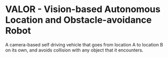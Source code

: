 # VALOR - Vision-based Autonomous Location and Obstacle-avoidance Robot

A camera-based self driving vehicle that goes from location A to location B on its own, and avoids collision with any object that it encounters. 
